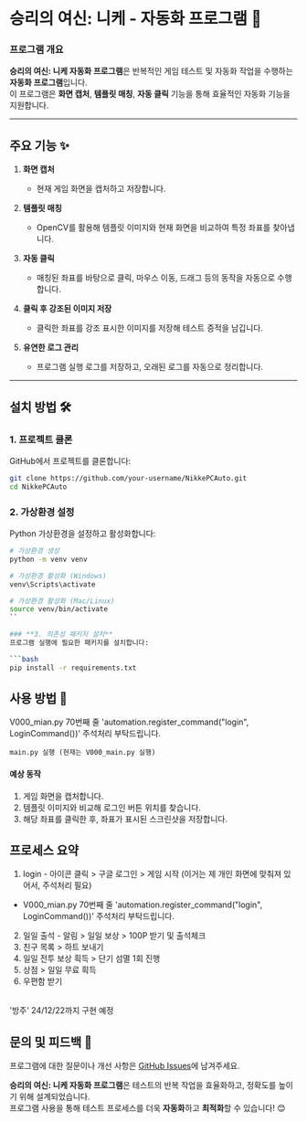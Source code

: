 # **승리의 여신: 니케 - 자동화 프로그램** 🚀

### **프로그램 개요**
**승리의 여신: 니케 자동화 프로그램**은 반복적인 게임 테스트 및 자동화 작업을 수행하는 **자동화 프로그램**입니다.  
이 프로그램은 **화면 캡처**, **템플릿 매칭**, **자동 클릭** 기능을 통해 효율적인 자동화 기능을 지원합니다.

---

## **주요 기능** ✨

1. **화면 캡처**  
   - 현재 게임 화면을 캡처하고 저장합니다.  

2. **템플릿 매칭**  
   - OpenCV를 활용해 템플릿 이미지와 현재 화면을 비교하여 특정 좌표를 찾아냅니다.  

3. **자동 클릭**  
   - 매칭된 좌표를 바탕으로 클릭, 마우스 이동, 드래그 등의 동작을 자동으로 수행합니다.  

4. **클릭 후 강조된 이미지 저장**  
   - 클릭한 좌표를 강조 표시한 이미지를 저장해 테스트 증적을 남깁니다.  

5. **유연한 로그 관리**  
   - 프로그램 실행 로그를 저장하고, 오래된 로그를 자동으로 정리합니다.  

---

## **설치 방법** 🛠️

### **1. 프로젝트 클론**
GitHub에서 프로젝트를 클론합니다:
```bash
git clone https://github.com/your-username/NikkePCAuto.git
cd NikkePCAuto
```

### **2. 가상환경 설정**  
Python 가상환경을 설정하고 활성화합니다:

```bash
# 가상환경 생성
python -m venv venv

# 가상환경 활성화 (Windows)
venv\Scripts\activate

# 가상환경 활성화 (Mac/Linux)
source venv/bin/activate
``

### **3. 의존성 패키지 설치**  
프로그램 실행에 필요한 패키지를 설치합니다:

```bash
pip install -r requirements.txt
```

## **사용 방법** 🚀
V000_mian.py 70번째 줄 'automation.register_command("login", LoginCommand())' 주석처리 부탁드립니다.
```
main.py 실행 (현재는 V000_main.py 실행)
```
#### **예상 동작**  
1. 게임 화면을 캡처합니다.  
2. 템플릿 이미지와 비교해 로그인 버튼 위치를 찾습니다.  
3. 해당 좌표를 클릭한 후, 좌표가 표시된 스크린샷을 저장합니다.  

## **프로세스 요약**  
1. login - 아이콘 클릭 > 구글 로그인 > 게임 시작 (이거는 제 개인 화면에 맞춰져 있어서, 주석처리 필요)
- V000_mian.py 70번째 줄 'automation.register_command("login", LoginCommand())' 주석처리 부탁드립니다.
2. 일일 출석 - 알림 > 일일 보상 > 100P 받기 및 출석체크
3. 친구 목록 > 하트 보내기
4. 일일 전투 보상 흭득 > 단기 섬멸 1회 진행
5. 상점 > 일일 무료 흭득
5. 우편함 받기
<br>
'방주' 24/12/22까지 구현 예정

## **문의 및 피드백** 💬  
프로그램에 대한 질문이나 개선 사항은 [GitHub Issues](https://github.com/EazyNick/NikkePCAuto/issues)에 남겨주세요.

**승리의 여신: 니케 자동화 프로그램**은 테스트의 반복 작업을 효율화하고, 정확도를 높이기 위해 설계되었습니다.  
프로그램 사용을 통해 테스트 프로세스를 더욱 **자동화**하고 **최적화**할 수 있습니다! 😊
